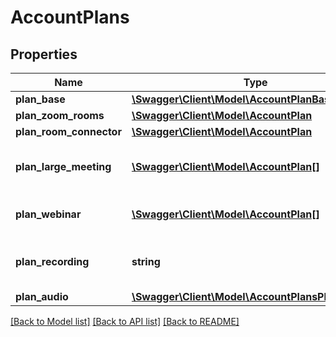 # AccountPlans

## Properties
Name | Type | Description | Notes
------------ | ------------- | ------------- | -------------
**plan_base** | [**\Swagger\Client\Model\AccountPlanBaseRequired**](AccountPlanBaseRequired.md) |  | [optional] 
**plan_zoom_rooms** | [**\Swagger\Client\Model\AccountPlan**](AccountPlan.md) |  | [optional] 
**plan_room_connector** | [**\Swagger\Client\Model\AccountPlan**](AccountPlan.md) |  | [optional] 
**plan_large_meeting** | [**\Swagger\Client\Model\AccountPlan[]**](AccountPlan.md) | Additional Large Meeting Plans | [optional] 
**plan_webinar** | [**\Swagger\Client\Model\AccountPlan[]**](AccountPlan.md) | Additional Webinar Plans | [optional] 
**plan_recording** | **string** | Additional Cloud Recording Plan | [optional] 
**plan_audio** | [**\Swagger\Client\Model\AccountPlansPlanAudio**](AccountPlansPlanAudio.md) |  | [optional] 

[[Back to Model list]](../README.md#documentation-for-models) [[Back to API list]](../README.md#documentation-for-api-endpoints) [[Back to README]](../README.md)


